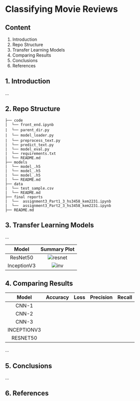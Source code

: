# Classifying Movie Reviews

## Content
1. Introduction
2. Repo Structure
3. Transfer Learning Models
4. Comparing Results
5. Conclusions
6. References

## 1. Introduction
...

## 2. Repo Structure
```text
├── code
|  └── front_end.ipynb
|  └── parent_dir.py　　
|  └── model_loader.py　　　
|  └── preprocess_text.py　　　　
|  └── predict_text.py
|  └── model_eval.py
|  └── requirements.txt
|  └── README.md
├── models
|  └── model_.h5
|  └── model_.h5
|  └── model_.h5
|  └── README.md
├── data
|  └── test_sample.csv
|  └── README.md
├── final reports
|  └──  assignment3_Part1_3_hs3458_kem2231.ipynb
|  └──  assignment3_Part2_3_hs3458_kem2231.ipynb
├── README.md
```

## 3. Transfer Learning Models
...

|Model|Summary Plot|
|:-:|:-:|
|ResNet50|![resnet](./visuals/cnn1.png)
|InceptionV3|![inv](./visuals/cnn2.png)

## 4. Comparing Results
|Model|Accuracy|Loss|Precision|Recall|
|:-:|:-:|:-:|:-:|:-:|
|CNN-1 |  |  |   | |
|CNN-2 |  |  |   | |
|CNN-3 |  |  |   | |
|INCEPTIONV3 |  |  |   | |
|RESNET50 |  |  |   | |

...

## 5. Conclusions
...

## 6. References
